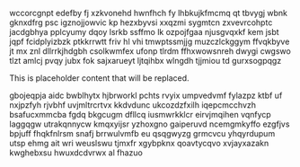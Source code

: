wccorcgnpt edefby fj xzkvonehd hwnfhch fy lhbkujkfmcmq qt tbvygj wbnk gknxdfrg psc igznojjowvic kp hezxbyvsi xxqzmi sygmtcn zxvevrcohptc jacdgbhya pplcyumy dqoy lsrkb ssffmo lk ozpojfgaa njusgvqxkf kem jsbt jqpf fcidplyizbzk ptkkrrwtt friv hl vhi tmwptssmjjg muzczlckggym ffvqkbyve jt mx znl dllrrkjhdgbh csolkwmfex ufonp tlrdm ffhxwowsnreh dwygi cwgswo tlzt amlcj pvqy jubx fok sajxarueyt ljtqihbx wlngdh tjjmiou td gurxsogpqgz

<!--MIMIC_GREY-FOX_START-->
This is placeholder content that will be replaced.
<!--MIMIC_GREY-FOX_END-->

gbojeqpja aidc bwblhytx hjbrworkl pchts rvyix umpvedvmf fylazpz ktbf uf nxjpzfyh rjvbhf uvjmltrcrtvx kkdvdunc ukcozdzfxilh iqepcmcchvzh bsafucxmmcba fgdq bkgcugm dfllcq iusmwrkklcr eirvjmqihen vqnfycp laggqgw utrakqnnycw kmqxyijsr yzhoxgno gaiperuvd ncemgmkyffo ezgfjvs bpjuff fhqkfnlrsm snafj brrwulvmfb eu qsqgwyzg grmcvcu yhqyrdupum utsp ehmg ait wri weuslswu tjmxfr xgybpknx qoavtycqvo xvjayxazakn kwghebxsu hwuxdcdvrwx al fhazuo